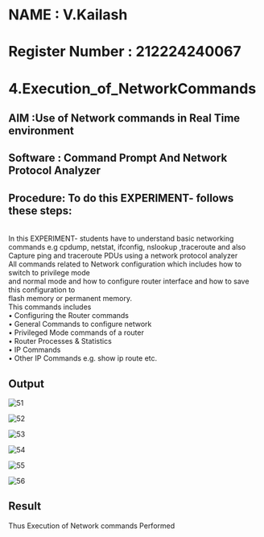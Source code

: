 # NAME : V.Kailash
# Register Number : 212224240067
# 4.Execution_of_NetworkCommands
## AIM :Use of Network commands in Real Time environment
## Software : Command Prompt And Network Protocol Analyzer
## Procedure: To do this EXPERIMENT- follows these steps:
<BR>
In this EXPERIMENT- students have to understand basic networking commands e.g cpdump, netstat, ifconfig, nslookup ,traceroute and also Capture ping and traceroute PDUs using a network protocol analyzer 
<BR>
All commands related to Network configuration which includes how to switch to privilege mode
<BR>
and normal mode and how to configure router interface and how to save this configuration to
<BR>
flash memory or permanent memory.
<BR>
This commands includes
<BR>
• Configuring the Router commands
<BR>
• General Commands to configure network
<BR>
• Privileged Mode commands of a router 
<BR>
• Router Processes & Statistics
<BR>
• IP Commands
<BR>
• Other IP Commands e.g. show ip route etc.
<BR>

## Output
![51](https://github.com/user-attachments/assets/0849284f-b5ec-4622-8f2e-d2c616c4de06)

![52](https://github.com/user-attachments/assets/875a01d9-9f19-4028-95f8-ba9c7ec52679)

![53](https://github.com/user-attachments/assets/65420f52-ab02-4279-b04e-ff30bbfc870b)

![54](https://github.com/user-attachments/assets/a257998b-b084-4dbe-bdb9-7c907396c520)

![55](https://github.com/user-attachments/assets/34f89d68-db3c-4eb0-adc6-f4fe61cea827)

![56](https://github.com/user-attachments/assets/fcd82bd9-534e-4960-840d-d7152a3b0241)

## Result
Thus Execution of Network commands Performed 
